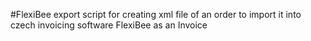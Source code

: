 #FlexiBee export
script for creating xml file of an order to import it into czech invoicing software FlexiBee as an Invoice
